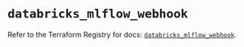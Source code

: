 # `databricks_mlflow_webhook`

Refer to the Terraform Registry for docs: [`databricks_mlflow_webhook`](https://registry.terraform.io/providers/databricks/databricks/1.69.0/docs/resources/mlflow_webhook).
